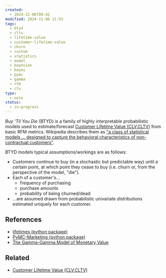 ```yaml
---
created:
  - 2024-11-06T09:42
modified: 2024-11-06 11:55
tags:
  - btyd
  - cltv
  - lifetime-value
  - customer-lifetime-value
  - churn
  - custom
  - statistics
  - model
  - bayesian
  - bayes
  - pymc
  - gamma
  - rfm
  - clv
type:
  - note
status:
  - in-progress
---
```

_Buy 'Til You Die_ (BTYD) is a family of highly interpretable probabilistic models used to estimate/forecast [Customer Lifetime Value (CLV,CLTV)](Customer%20Lifetime%20Value%20(CLV,CLTV).md) from basic RFM metrics.
Wikipedia describes them as ["a class of statistical models ... designed to capture the behavioral characteristics of non-contractual customers"](https://en.wikipedia.org/wiki/Buy_Till_you_Die).

BTYD models typical assumptions/workings are as follows:
- Customers continue to buy (in a stochastic but predictable way) until a certain point, at which point they cease to buy (i.e. churn or, from the perspective of the model, "die").
- Each of a customer's... 
	- frequency of purchasing
	- purchase amounts
	- probability of being churned/dead 
- ...are assumed drawn from probabilistic univariate distributions estimated uniquely for each customer.
## References
* [lifetimes (python package)](https://github.com/CamDavidsonPilon/lifetimes)
* [PyMC-Marketing (python package)](https://github.com/pymc-labs/pymc-marketing?tab=readme-ov-file)
* [The Gamma-Gamma Model of Monetary Value](http://www.brucehardie.com/notes/025/gamma_gamma.pdf)
## Related
* [Customer Lifetime Value (CLV,CLTV)](Customer%20Lifetime%20Value%20(CLV,CLTV).md)